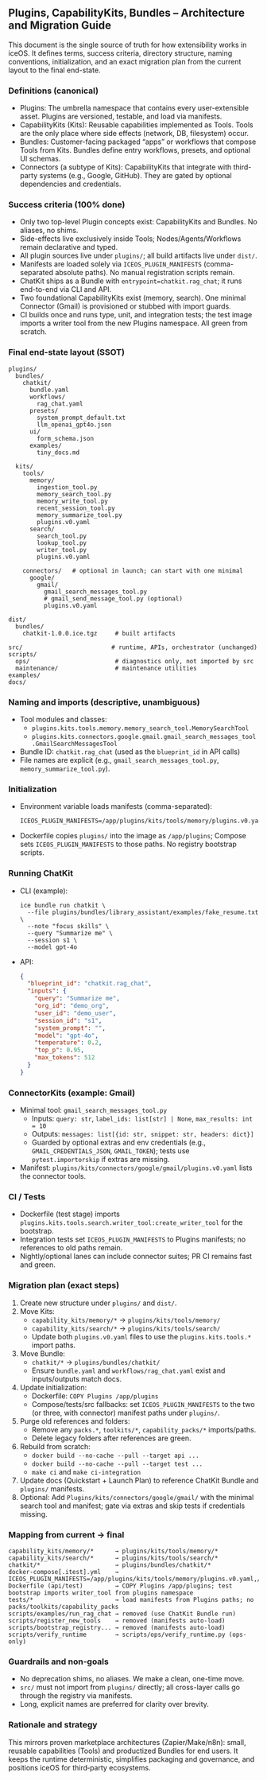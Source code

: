 ## Plugins, CapabilityKits, Bundles – Architecture and Migration Guide

This document is the single source of truth for how extensibility works in iceOS. It defines terms, success criteria, directory structure, naming conventions, initialization, and an exact migration plan from the current layout to the final end-state.

### Definitions (canonical)

- Plugins: The umbrella namespace that contains every user-extensible asset. Plugins are versioned, testable, and load via manifests.
- CapabilityKits (Kits): Reusable capabilities implemented as Tools. Tools are the only place where side effects (network, DB, filesystem) occur.
- Bundles: Customer-facing packaged “apps” or workflows that compose Tools from Kits. Bundles define entry workflows, presets, and optional UI schemas.
- Connectors (a subtype of Kits): CapabilityKits that integrate with third-party systems (e.g., Google, GitHub). They are gated by optional dependencies and credentials.

### Success criteria (100% done)

- Only two top-level Plugin concepts exist: CapabilityKits and Bundles. No aliases, no shims.
- Side-effects live exclusively inside Tools; Nodes/Agents/Workflows remain declarative and typed.
- All plugin sources live under `plugins/`; all build artifacts live under `dist/`.
- Manifests are loaded solely via `ICEOS_PLUGIN_MANIFESTS` (comma-separated absolute paths). No manual registration scripts remain.
- ChatKit ships as a Bundle with `entrypoint=chatkit.rag_chat`; it runs end-to-end via CLI and API.
- Two foundational CapabilityKits exist (memory, search). One minimal Connector (Gmail) is provisioned or stubbed with import guards.
- CI builds once and runs type, unit, and integration tests; the test image imports a writer tool from the new Plugins namespace. All green from scratch.

### Final end-state layout (SSOT)

```
plugins/
  bundles/
    chatkit/
      bundle.yaml
      workflows/
        rag_chat.yaml
      presets/
        system_prompt_default.txt
        llm_openai_gpt4o.json
      ui/
        form_schema.json
      examples/
        tiny_docs.md

  kits/
    tools/
      memory/
        ingestion_tool.py
        memory_search_tool.py
        memory_write_tool.py
        recent_session_tool.py
        memory_summarize_tool.py
        plugins.v0.yaml
      search/
        search_tool.py
        lookup_tool.py
        writer_tool.py
        plugins.v0.yaml

    connectors/   # optional in launch; can start with one minimal
      google/
        gmail/
          gmail_search_messages_tool.py
          # gmail_send_message_tool.py (optional)
          plugins.v0.yaml

dist/
  bundles/
    chatkit-1.0.0.ice.tgz     # built artifacts

src/                         # runtime, APIs, orchestrator (unchanged)
scripts/
  ops/                        # diagnostics only, not imported by src
  maintenance/                # maintenance utilities
examples/
docs/
```

### Naming and imports (descriptive, unambiguous)

- Tool modules and classes:
  - `plugins.kits.tools.memory.memory_search_tool.MemorySearchTool`
  - `plugins.kits.connectors.google.gmail.gmail_search_messages_tool.GmailSearchMessagesTool`
- Bundle ID: `chatkit.rag_chat` (used as the `blueprint_id` in API calls)
- File names are explicit (e.g., `gmail_search_messages_tool.py`, `memory_summarize_tool.py`).

### Initialization

- Environment variable loads manifests (comma-separated):
  ```
  ICEOS_PLUGIN_MANIFESTS=/app/plugins/kits/tools/memory/plugins.v0.yaml,/app/plugins/kits/tools/search/plugins.v0.yaml[/app/plugins/kits/connectors/google/gmail/plugins.v0.yaml]
  ```
- Dockerfile copies `plugins/` into the image as `/app/plugins`; Compose sets `ICEOS_PLUGIN_MANIFESTS` to those paths. No registry bootstrap scripts.

### Running ChatKit

- CLI (example):
  ```
  ice bundle run chatkit \
    --file plugins/bundles/library_assistant/examples/fake_resume.txt \
    --note "focus skills" \
    --query "Summarize me" \
    --session s1 \
    --model gpt-4o
  ```
- API:
  ```json
  {
    "blueprint_id": "chatkit.rag_chat",
    "inputs": {
      "query": "Summarize me",
      "org_id": "demo_org",
      "user_id": "demo_user",
      "session_id": "s1",
      "system_prompt": "",
      "model": "gpt-4o",
      "temperature": 0.2,
      "top_p": 0.95,
      "max_tokens": 512
    }
  }
  ```

### ConnectorKits (example: Gmail)

- Minimal tool: `gmail_search_messages_tool.py`
  - Inputs: `query: str`, `label_ids: list[str] | None`, `max_results: int = 10`
  - Outputs: `messages: list[{id: str, snippet: str, headers: dict}]`
  - Guarded by optional extras and env credentials (e.g., `GMAIL_CREDENTIALS_JSON`, `GMAIL_TOKEN`); tests use `pytest.importorskip` if extras are missing.
- Manifest: `plugins/kits/connectors/google/gmail/plugins.v0.yaml` lists the connector tools.

### CI / Tests

- Dockerfile (test stage) imports `plugins.kits.tools.search.writer_tool:create_writer_tool` for the bootstrap.
- Integration tests set `ICEOS_PLUGIN_MANIFESTS` to Plugins manifests; no references to old paths remain.
- Nightly/optional lanes can include connector suites; PR CI remains fast and green.

### Migration plan (exact steps)

1) Create new structure under `plugins/` and `dist/`.
2) Move Kits:
   - `capability_kits/memory/*` → `plugins/kits/tools/memory/`
   - `capability_kits/search/*` → `plugins/kits/tools/search/`
   - Update both `plugins.v0.yaml` files to use the `plugins.kits.tools.*` import paths.
3) Move Bundle:
   - `chatkit/*` → `plugins/bundles/chatkit/`
   - Ensure `bundle.yaml` and `workflows/rag_chat.yaml` exist and inputs/outputs match docs.
4) Update initialization:
   - Dockerfile: `COPY Plugins /app/plugins`
   - Compose/tests/src fallbacks: set `ICEOS_PLUGIN_MANIFESTS` to the two (or three, with connector) manifest paths under `plugins/`.
5) Purge old references and folders:
   - Remove any `packs.*`, `toolkits/*`, `capability_packs/*` imports/paths.
   - Delete legacy folders after references are green.
6) Rebuild from scratch:
   - `docker build --no-cache --pull --target api ...`
   - `docker build --no-cache --pull --target test ...`
   - `make ci` and `make ci-integration`
7) Update docs (Quickstart + Launch Plan) to reference ChatKit Bundle and `plugins/` manifests.
8) Optional: Add `Plugins/kits/connectors/google/gmail/` with the minimal search tool and manifest; gate via extras and skip tests if credentials missing.

### Mapping from current → final

```
capability_kits/memory/*      → plugins/kits/tools/memory/*
capability_kits/search/*      → plugins/kits/tools/search/*
chatkit/*                     → plugins/bundles/chatkit/*
docker-compose[.itest].yml    → ICEOS_PLUGIN_MANIFESTS=/app/plugins/kits/tools/memory/plugins.v0.yaml,/app/plugins/kits/tools/search/plugins.v0.yaml
Dockerfile (api/test)         → COPY Plugins /app/plugins; test bootstrap imports writer_tool from plugins namespace
tests/*                       → load manifests from Plugins paths; no packs/toolkits/capability_packs
scripts/examples/run_rag_chat → removed (use ChatKit Bundle run)
scripts/register_new_tools    → removed (manifests auto-load)
scripts/bootstrap_registry... → removed (manifests auto-load)
scripts/verify_runtime        → scripts/ops/verify_runtime.py (ops-only)
```

### Guardrails and non-goals

- No deprecation shims, no aliases. We make a clean, one-time move.
- `src/` must not import from `plugins/` directly; all cross-layer calls go through the registry via manifests.
- Long, explicit names are preferred for clarity over brevity.

### Rationale and strategy

This mirrors proven marketplace architectures (Zapier/Make/n8n): small, reusable capabilities (Tools) and productized Bundles for end users. It keeps the runtime deterministic, simplifies packaging and governance, and positions iceOS for third‑party ecosystems.
